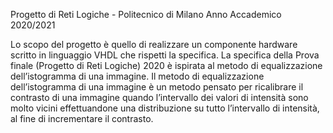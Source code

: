 Progetto di Reti Logiche - Politecnico di Milano
Anno Accademico 2020/2021

Lo scopo del progetto è quello di realizzare un componente hardware scritto in linguaggio VHDL che rispetti la specifica.
La specifica della Prova finale (Progetto di Reti Logiche) 2020 è ispirata al metodo di equalizzazione dell’istogramma di una immagine.
Il metodo di equalizzazione dell’istogramma di una immagine è un metodo pensato per ricalibrare il contrasto di una immagine quando l’intervallo dei valori di intensità sono molto vicini effettuandone una distribuzione su tutto l’intervallo di intensità, al fine di incrementare il contrasto.
